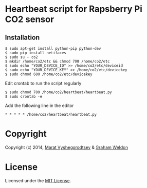 # Heartbeat script for Rapsberry Pi CO2 sensor

## Installation
	$ sudo apt-get install python-pip python-dev
	$ sudo pip install netifaces
	$ sudo su - co2
	$ mkdir /home/co2/etc && chmod 700 /home/co2/etc
	$ sudo echo "YOUR_DEVICE_ID" >> /home/co2/etc/deviceid
	$ sudo echo "YOUR_DEVICE_KEY" >> /home/co2/etc/devicekey
	$ sudo chmod 600 /home/co2/etc/devicekey

	
Edit crontab to run the script regularly

	$ sudo chmod 700 /home/co2/heartbeat/heartbeat.py
	$ sudo crontab -e

Add the following line in the editor
	
	* * * * * /home/co2/heartbeat/heartbeat.py

# Copyright #

Copyright (c) 2014, [Marat Vyshegorodtsev][2] & [Graham Weldon][3]

# License #

Licensed under the [MIT License][1].

[1]: http://www.opensource.org/licenses/mit-license.php
[2]: http://maratto.blogspot.com
[3]: http://grahamweldon.com